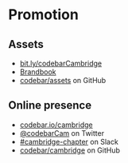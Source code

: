 # Promotion

## Assets

- [bit.ly/codebarCambridge][slides]
- [Brandbook][brandbook]
- [codebar/assets][assets] on GitHub

## Online presence

- [codebar.io/cambridge][website]
- [@codebarCam][twitter] on Twitter
- [#cambridge-chapter][slack] on Slack
- [codebar/cambridge][github] on GitHub

[slides]: http://bit.ly/codebarCambridge
[brandbook]: http://manual.codebar.io/brandbook.html
[assets]: https://github.com/codebar/assets
[website]: https://codebar.io/cambridge
[twitter]: https://twitter.com/codebarCam
[github]: https://github.com/codebar/cambridge
[slack]: https://codebar.slack.com/messages/C42Q9DUMD